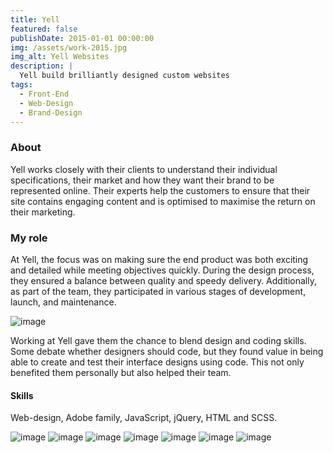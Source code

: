 ```yaml
---
title: Yell
featured: false
publishDate: 2015-01-01 00:00:00
img: /assets/work-2015.jpg
img_alt: Yell Websites
description: |
  Yell build brilliantly designed custom websites
tags:
  - Front-End
  - Web-Design
  - Brand-Design
---
```


### About

Yell works closely with their clients to understand their individual specifications, their market and how they want their brand to be represented online. Their experts help the customers to ensure that their site contains engaging content and is optimised to maximise the return on their marketing.

### My role

At Yell, the focus was on making sure the end product was both exciting and detailed while meeting objectives quickly. During the design process, they ensured a balance between quality and speedy delivery. Additionally, as part of the team, they participated in various stages of development, launch, and maintenance.

![image](/assets/work-websites-process.jpeg)

Working at Yell gave them the chance to blend design and coding skills. Some debate whether designers should code, but they found value in being able to create and test their interface designs using code. This not only benefited them personally but also helped their team.

#### Skills

Web-design, Adobe family, JavaScript, jQuery, HTML and SCSS.

![image](/assets/work-2015websites-1.jpeg)
![image](/assets/work-2015websites-2.jpeg)
![image](/assets/work-2015websites-3.jpeg)
![image](/assets/work-2015websites-4.jpeg)
![image](/assets/work-2015websites-5.jpeg)
![image](/assets/work-2015websites-6.jpeg)
![image](/assets/work-2015websites-7.jpeg)
